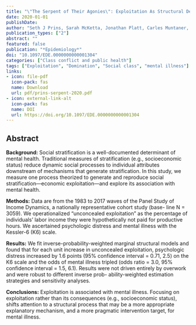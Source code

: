 ```yaml
---
title: "\"The Serpent of Their Agonies\": Exploitation As Structural Determinant of Mental Illness"
date: 2020-01-01
publishDate: 
author: "Seth J Prins, Sarah McKetta, Jonathan Platt, Carles Muntaner, Katherine M Keyes, Lisa M Bates"
publication_types: ["2"]
abstract: ""
featured: false
publication: "*Epidemiology*"
doi: "10.1097/EDE.0000000000001304"
categories: ["Class conflict and public health"]
tags: ["Exploitation", "Domination", "Social class", "mental illness"]
links:
- icon: file-pdf
  icon-pack: fas
  name: Download
  url: pdf/prins-serpent-2020.pdf
- icon: external-link-alt
  icon-pack: fas
  name: DOI
  url: https://doi.org/10.1097/EDE.0000000000001304
---
```


## Abstract

**Background:** Social stratification is a well-documented determinant of mental health. Traditional measures of stratification (e.g., socioeconomic status) reduce dynamic social processes to individual attributes downstream of mechanisms that generate stratification. In this study, we measure one process theorized to generate and reproduce social stratification—economic exploitation—and explore its association with mental health. 

**Methods:** Data are from the 1983 to 2017 waves of the Panel Study of Income Dynamics, a nationally representative cohort study (base- line N = 3059). We operationalized “unconcealed exploitation” as the percentage of individuals’ labor income they were hypothetically not paid for productive hours. We ascertained psychologic distress and mental illness with the Kessler-6 (K6) scale. 

**Results:** We fit inverse-probability-weighted marginal structural models and found that for each unit increase in unconcealed exploitation, psychologic distress increased by 1.6 points (95% confidence interval = 0.71, 2.5) on the K6 scale and the odds of mental illness tripled (odds ratio = 3.0, 95% confidence interval = 1.5, 6.1). Results were not driven entirely by overwork and were robust to different inverse prob- ability-weighted estimation strategies and sensitivity analyses. 

**Conclusions:** Exploitation is associated with mental illness. Focusing on exploitation rather than its consequences (e.g., socioeconomic status), shifts attention to a structural process that may be a more appropriate explanatory mechanism, and a more pragmatic intervention target, for mental illness.
